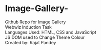 # Image-Gallery-<br>
Github Repo for Image Gallery<br>
Webwiz Induction Task<br>
Languages Used: HTML, CSS and JavaScript<br>
JS DOM used to Change Theme Colour<br>
Created by: Rajat Pandey
